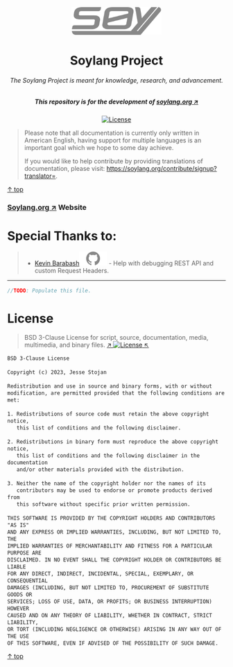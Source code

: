<center>
<img src=".docs/assets/soy-logo.svg" alt="Soy" height="64pt">

<!-- -------------------------- TITLE -------------------------- -->
# Soylang Project
<!-- ------------------------- SUBTITLE ------------------------ -->
###### The Soylang Project is meant for knowledge, research, and advancement.
<!-- ------------------------- SUMMARY ------------------------- -->
##### This repository is for the development of [soylang.org ↗](https://soylang.org/)

[![License](https://img.shields.io/badge/License-BSD_3--Clause-blue.svg)](#license)

</center>

> Please note that all documentation is currently only written in American English,
having support for multiple languages is an important goal which we hope to some day achieve.
> 
> If you would like to help contribute by providing translations of documentation,
> please visit: https://soylang.org/contribute/signup?translator=.

[↑ top](#)

### [Soylang.org ↗](https://soylang.org) Website

# Special Thanks to:
> - [Kevin Barabash![GitHub](.docs/assets/github.svg)](https://github.com/kevinbarabash) - Help with debugging REST API and custom Request Headers.

---

```c
//TODO: Populate this file.
```

<!-- ------------------------- LICENSE ------------------------- -->
# License
> BSD 3-Clause License for script, source, documentation, media, multimedia, and binary files.
> [↗️ ![License](https://img.shields.io/badge/License-BSD_3--Clause-blue.svg) ↖️](https://opensource.org/licenses/BSD-3-Clause)

```
BSD 3-Clause License

Copyright (c) 2023, Jesse Stojan

Redistribution and use in source and binary forms, with or without
modification, are permitted provided that the following conditions are met:

1. Redistributions of source code must retain the above copyright notice,
   this list of conditions and the following disclaimer.

2. Redistributions in binary form must reproduce the above copyright notice,
   this list of conditions and the following disclaimer in the documentation
   and/or other materials provided with the distribution.

3. Neither the name of the copyright holder nor the names of its
   contributors may be used to endorse or promote products derived from
   this software without specific prior written permission.

THIS SOFTWARE IS PROVIDED BY THE COPYRIGHT HOLDERS AND CONTRIBUTORS "AS IS"
AND ANY EXPRESS OR IMPLIED WARRANTIES, INCLUDING, BUT NOT LIMITED TO, THE
IMPLIED WARRANTIES OF MERCHANTABILITY AND FITNESS FOR A PARTICULAR PURPOSE ARE
DISCLAIMED. IN NO EVENT SHALL THE COPYRIGHT HOLDER OR CONTRIBUTORS BE LIABLE
FOR ANY DIRECT, INDIRECT, INCIDENTAL, SPECIAL, EXEMPLARY, OR CONSEQUENTIAL
DAMAGES (INCLUDING, BUT NOT LIMITED TO, PROCUREMENT OF SUBSTITUTE GOODS OR
SERVICES; LOSS OF USE, DATA, OR PROFITS; OR BUSINESS INTERRUPTION) HOWEVER
CAUSED AND ON ANY THEORY OF LIABILITY, WHETHER IN CONTRACT, STRICT LIABILITY,
OR TORT (INCLUDING NEGLIGENCE OR OTHERWISE) ARISING IN ANY WAY OUT OF THE USE
OF THIS SOFTWARE, EVEN IF ADVISED OF THE POSSIBILITY OF SUCH DAMAGE.
```

[↑ top](#)
